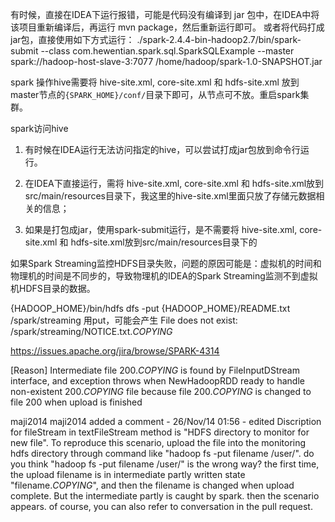 有时候，直接在IDEA下运行报错，可能是代码没有编译到 jar 包中，在IDEA中将该项目重新编译后，再运行 mvn package，然后重新运行即可。
或者将代码打成jar包，直接使用如下方式运行：
./spark-2.4.4-bin-hadoop2.7/bin/spark-submit --class com.hewentian.spark.sql.SparkSQLExample --master spark://hadoop-host-slave-3:7077 /home/hadoop/spark-1.0-SNAPSHOT.jar

spark 操作hive需要将 hive-site.xml, core-site.xml 和 hdfs-site.xml 放到master节点的`{SPARK_HOME}/conf/`目录下即可，从节点可不放。重启spark集群。


spark访问hive
1. 有时候在IDEA运行无法访问指定的hive，可以尝试打成jar包放到命令行运行。

2. 在IDEA下直接运行，需将 hive-site.xml, core-site.xml 和 hdfs-site.xml放到src/main/resources目录下，我这里的hive-site.xml里面只放了存储元数据相关的信息；

3. 如果是打包成jar，使用spark-submit运行，是不需要将 hive-site.xml, core-site.xml 和 hdfs-site.xml放到src/main/resources目录下的


如果Spark Streaming监控HDFS目录失败，问题的原因可能是：虚拟机的时间和物理机的时间是不同步的，导致物理机的IDEA的Spark Streaming监测不到虚拟机HDFS目录的数据。

{HADOOP_HOME}/bin/hdfs dfs -put {HADOOP_HOME}/README.txt /spark/streaming
用put，可能会产生 File does not exist: /spark/streaming/NOTICE.txt._COPYING_

https://issues.apache.org/jira/browse/SPARK-4314

[Reason]
Intermediate file 200._COPYING_ is found by FileInputDStream interface, and exception throws when NewHadoopRDD
ready to handle non-existent 200._COPYING_ file because file 200._COPYING_ is changed to file 200 when upload
is finished

maji2014 maji2014 added a comment - 26/Nov/14 01:56 - edited
Discription for fileStream in textFileStream method is "HDFS directory to monitor for new file". To reproduce
this scenario, upload the file into the monitoring hdfs directory through command like "hadoop fs -put filename /user/".
do you think "hadoop fs -put filename /user/" is the wrong way? the first time, the upload filename is in intermediate
partly written state "filename._COPYING_", and then the filename is changed when upload complete. But the intermediate
partly is caught by spark. then the scenario appears. of course, you can also refer to conversation in the pull request.
